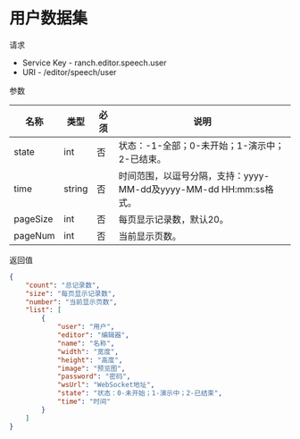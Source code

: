 # 用户数据集

请求
- Service Key - ranch.editor.speech.user
- URI - /editor/speech/user

参数

|名称|类型|必须|说明|
|---|---|---|---|
|state|int|否|状态：-1-全部；0-未开始；1-演示中；2-已结束。|
|time|string|否|时间范围，以逗号分隔，支持：yyyy-MM-dd及yyyy-MM-dd HH:mm:ss格式。|
|pageSize|int|否|每页显示记录数，默认20。|
|pageNum|int|否|当前显示页数。|

返回值
```json
{
    "count": "总记录数",
    "size": "每页显示记录数",
    "number": "当前显示页数",
    "list": [
        {
            "user": "用户",
            "editor": "编辑器",
            "name": "名称",
            "width": "宽度",
            "height": "高度",
            "image": "预览图",
            "password": "密码",
            "wsUrl": "WebSocket地址",
            "state": "状态：0-未开始；1-演示中；2-已结束",
            "time": "时间"
        }
    ]
}
```